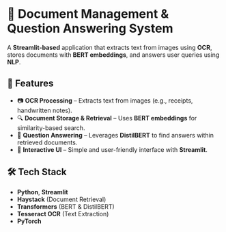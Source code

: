 # 📑 Document Management & Question Answering System

A **Streamlit-based** application that extracts text from images using **OCR**, stores documents with **BERT embeddings**, and answers user queries using **NLP**.

## 🚀 Features
- 📷 **OCR Processing** – Extracts text from images (e.g., receipts, handwritten notes).  
- 🔍 **Document Storage & Retrieval** – Uses **BERT embeddings** for similarity-based search.  
- 🤖 **Question Answering** – Leverages **DistilBERT** to find answers within retrieved documents.  
- 🎨 **Interactive UI** – Simple and user-friendly interface with **Streamlit**.

## 🛠 Tech Stack
- **Python**, **Streamlit**  
- **Haystack** (Document Retrieval)  
- **Transformers** (BERT & DistilBERT)  
- **Tesseract OCR** (Text Extraction)  
- **PyTorch**  
